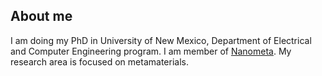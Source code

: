 ## About me

I am doing my PhD in University of New Mexico, Department of Electrical and Computer Engineering program. I am member of [Nanometa](https://nanometa.unm.edu/). My research area is focused on metamaterials. 
